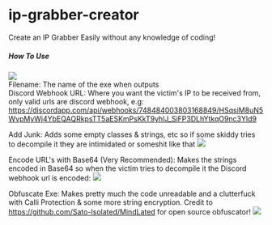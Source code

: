 # ip-grabber-creator
Create an IP Grabber Easily without any knowledge of coding!

<h5> How To Use </h5>

![](https://i.imgur.com/rrmIoWz.png) <br>
Filename: The name of the exe when outputs <br>
Discord Webhook URL: Where you want the victim's IP to be received from, only valid urls are discord webhook, e.g: https://discordapp.com/api/webhooks/748484003803168849/HSqsiM8uN5WvpMyWj4YbEQAQRkpsTT5aESKmPsKkT9yhlJ_SiFP3DLhYtkqO9nc3Yld9

Add Junk: Adds some empty classes & strings, etc so if some skiddy tries to decompile it they are intimidated or someshit like that ![](https://i.imgur.com/qEZfQJn.png)

Encode URL's with Base64 (Very Recommended): Makes the strings encoded in Base64 so when the victim tries to decompile it the Discord webhook url is encoded: ![](https://i.imgur.com/4DHTu15.png)

Obfuscate Exe: Makes pretty much the code unreadable and a clutterfuck with Calli Protection & some more string encryption. Credit to https://github.com/Sato-Isolated/MindLated for open source obfuscator! ![](https://i.imgur.com/69LPHyo.png)
